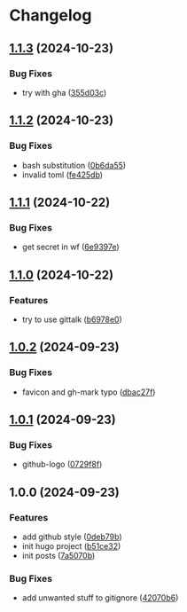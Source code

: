 # Changelog

## [1.1.3](https://github.com/sanriodev/blog.blvckleg.dev/compare/v1.1.2...v1.1.3) (2024-10-23)


### Bug Fixes

* try with gha ([355d03c](https://github.com/sanriodev/blog.blvckleg.dev/commit/355d03ced42775dac83ce2dd1f6a85e9a75c3f39))

## [1.1.2](https://github.com/sanriodev/blog.blvckleg.dev/compare/v1.1.1...v1.1.2) (2024-10-23)


### Bug Fixes

* bash substitution ([0b6da55](https://github.com/sanriodev/blog.blvckleg.dev/commit/0b6da555b63fad2c0ec767afcba6caabf503ec79))
* invalid toml ([fe425db](https://github.com/sanriodev/blog.blvckleg.dev/commit/fe425db296021c85e8abaf51b9281df0c8446737))

## [1.1.1](https://github.com/sanriodev/blog.blvckleg.dev/compare/v1.1.0...v1.1.1) (2024-10-22)


### Bug Fixes

* get secret in wf ([6e9397e](https://github.com/sanriodev/blog.blvckleg.dev/commit/6e9397ec6b27ed02b706f68993c4853cd78a53ac))

## [1.1.0](https://github.com/sanriodev/blog.blvckleg.dev/compare/v1.0.2...v1.1.0) (2024-10-22)


### Features

* try to use gittalk ([b6978e0](https://github.com/sanriodev/blog.blvckleg.dev/commit/b6978e05b84a732dded4e459d7110987dfba29ba))

## [1.0.2](https://github.com/sanriodev/blog.blvckleg.dev/compare/v1.0.1...v1.0.2) (2024-09-23)


### Bug Fixes

* favicon and gh-mark typo ([dbac27f](https://github.com/sanriodev/blog.blvckleg.dev/commit/dbac27f6b7e093d6d8959e4ee069fc7c8f0ff4db))

## [1.0.1](https://github.com/sanriodev/blog.blvckleg.dev/compare/v1.0.0...v1.0.1) (2024-09-23)


### Bug Fixes

* github-logo ([0729f8f](https://github.com/sanriodev/blog.blvckleg.dev/commit/0729f8f272e14b9cb8b636f96b39fae6d7a60277))

## 1.0.0 (2024-09-23)


### Features

* add github style ([0deb79b](https://github.com/sanriodev/blog.blvckleg.dev/commit/0deb79bfe7a05ee39631fc2272ae3796e1e6269c))
* init hugo project ([b51ce32](https://github.com/sanriodev/blog.blvckleg.dev/commit/b51ce32403a2533a422c3abf177165dc2a43476d))
* init posts ([7a5070b](https://github.com/sanriodev/blog.blvckleg.dev/commit/7a5070b6d176d789494766a23de45f3852763245))


### Bug Fixes

* add unwanted stuff to gitignore ([42070b6](https://github.com/sanriodev/blog.blvckleg.dev/commit/42070b6139842cd9a190e25b7b5e59595e3b1bc3))
